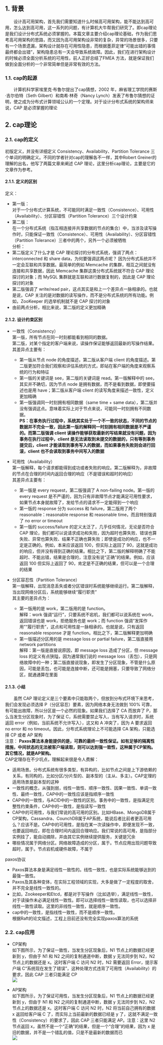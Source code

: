 ## 1. 背景  
&emsp;&emsp;设计高可用架构，首先我们需要知道什么时候高可用架构，能不能达到高可用，怎么达到高可用，这一系列的问题，有计算机大牛帮我们研究了。即cap理论是我们设计分布式系统必须掌握的。本篇文章主要介绍cap理论基础，作为我们思考高可用架构的思路，而又因为高可用架构设非常的复杂，异常的场景很多，只要有一个场景遗漏，架构设计就存在可用性隐患，而根据墨菲定律“可能出错的事情最终都会出错”，架构隐患总有一天会导致系统故障。因此，我们在进行架构设计的时候必须全面分析系统的可用性，前人正好总结了FMEA 方法，就是保证我们做到全面分析的一个非常简单但是非常有效的方法。
### 1.1. cap的起源  
&emsp;&emsp;计算机科学家埃里克·布鲁尔提出了cap猜想，2002 年，麻省理工学院的赛斯·吉尔伯特（Seth Gilbert）和南希·林奇（Nancy Lynch）发表了布鲁尔猜想的证明，使之成为分布式计算领域公认的一个定理。对于设计分布式系统的架构师来说，CAP 是必须掌握的理论  
## 2. cap理论 
### 2.1. cap的定义 
初版定义，并没有详细定义 Consistency、Availability、Partition Tolerance 三个单词的明确定义。不同的学者针对cap的理解各不一样，其中Robert Greiner的理解的出名，他写了两篇文章来阐述 CAP 理论，这里分析cap理论，主要是它的文章作为参考。
#### 2.1.1. 定义的区别
定义：
* 第一版：   
  对于一个分布式计算系统，不可能同时满足一致性（Consistence）、可用性（Availability）、分区容错性（Partition Tolerance）三个设计约束 
* 第二版：  
  在一个分布式系统（指互相连接并共享数据的节点的集合）中，当涉及读写操作时，只能保证一致性（Consistence）、可用性（Availability）、分区容错性（Partition Tolerance）三者中的两个，另外一个必须被牺牲    
分析：  
 * 第二版定义了什么才是 CAP 理论探讨的分布式系统，强调了两点：interconnected 和 share data，为何要强调这两点呢？ 因为分布式系统并不一定会互联和共享数据。最简单的例如 Memcache 的集群，相互之间就没有连接和共享数据，因此 Memcache 集群这类分布式系统就不符合 CAP 理论探讨的对象；而 MySQL 集群就是互联和进行数据复制的，因此是 CAP 理论探讨的对象
 * 第二版强调了 write/read pair，这点其实是和上一个差异点一脉相承的。也就是说，CAP 关注的是对数据的读写操作，而不是分布式系统的所有功能。例如，ZooKeeper 的选举机制就不是 CAP 探讨的对象
 * 由前两点分析，相比来说，第二版的定义更加精确

#### 2.1.2. 设计约束区别
* 一致性（Consistency）  
  第一版，所有节点在同一时刻都能看到相同的数据。   
  第二版，对某个指定的客户端来说，读操作保证能够返回最新的写操作结果。  
  其差异点主要有：
  * 第一版从节点 node 的角度描述，第二版从客户端 client 的角度描述。第二版更加符合我们观察和评估系统的方式，即站在客户端的角度来观察系统的行为和特征
  * 第一版的关键词是 see，第二版的关键词是 read。第一版解释中的 see，其实并不确切，因为节点 node 是拥有数据，而不是看到数据，即使要描述也是用 have；第二版从客户端 client 的读写角度来描述一致性，定义更加精确
  * 第一版强调同一时刻拥有相同数据（same time + same data），第二版并没有强调这点。意味着实际上对于节点来说，可能同一时刻拥有不同数据。  
**PS：在事务执行过程中，系统其实处于一个不一致的状态，不同的节点的数据并不完全一致，因此第一版的解释同一时刻拥有相同数据是不严谨的。而第二版强调 client 读操作能够获取最新的写结果就没有问题，因为事务在执行过程中，client 是无法读取到未提交的数据的，只有等到事务提交后，client 才能读取到事务写入的数据，而如果事务失败则会进行回滚，client 也不会读取到事务中间写入的数据**  


* 可用性（Availability）  
  第一版解释，每个请求都能得到成功或者失败的响应。第二版解释为，非故障的节点在合理的时间内返回合理的响应（不是错误和超时的响应）  
  其差异点主要有：  
  * 第一版是 every request，第二版强调了 A non-failing node。第一版的 every request 是不严谨的，因为只有非故障节点才能满足可用性要求，如果节点本身就故障了，发给节点的请求不一定能得到一个响应
  * 第一版的 response 分为 success 和 failure，第二版用了两个 reasonable：reasonable response 和 reasonable time，而且特别强调了 no error or timeout
  * 第一版的 success/failure 的定义太泛了，几乎任何情况，无论是否符合 CAP 理论，我们都可以说请求成功和失败，因为超时也算失败、错误也算失败、异常也算失败、结果不正确也算失败；即使是成功的响应，也不一定是正确的。例如，本来应该返回 100，但实际上返回了 90，这就是成功的响应，但并没有得到正确的结果。相比之下，第二版的解释明确了不能超时、不能出错，结果是合理的，注意没有说“正确”的结果。例如，应该返回 100 但实际上返回了 90，肯定是不正确的结果，但可以是一个合理的结果

* 分区容忍性（Partition Tolerance）  
   第一版解释，出现消息丢失或者分区错误时系统能够继续运行。第二版解释，当出现网络分区后，系统能够继续“履行职责”  
   其主要的差异点为：  
   * 第一版用的是 work，第二版用的是 function。  
    解释：work 强调“运行”，只要系统不宕机，我们都可以说系统在 work，返回错误也是 work，拒绝服务也是 work；而 function 强调“发挥作用”“履行职责”，这点和可用性是一脉相承的。也就是说，只有返回 reasonable response 才是 function。相比之下，第二版解释更加明确
   * 第一版描述分区用的是 message loss or partial failure，第二版直接用 network partitions  
    解释：第一版是直接说原因，即 message loss 造成了分区，但 message loss 的定义有点狭隘，因为通常我们说的 message loss（丢包），只是网络故障中的一种；第二版直接说现象，即发生了分区现象，不管是什么原因，可能是丢包，也可能是连接中断，还可能是拥塞，只要导致了网络分区，就通通算在里面


#### 2.1.3. 小结  
&emsp;&emsp;虽然 CAP 理论定义是三个要素中只能取两个，但放到分布式环境下来思考，我们会发现必须选择 P（分区容忍）要素，因为网络本身无法做到 100% 可靠，有可能出故障，所以分区是一个必然的现象。如果我们选择了 CA 而放弃了 P，那么当发生分区现象时，为了保证 C，系统需要禁止写入，当有写入请求时，系统返回 error（例如，当前系统不允许写入），这又和 A 冲突了，因为 A 要求返回 no error 和 no timeout。因此，分布式系统理论上不可能选择 CA 架构，只能选择 CP 或者 AP 架构   
注意：
**Paxos算法本身能提供的是，可靠的最终一致性保证。如有足够的隔离性措施，中间状态的无法被客户端读取，则可以达到强一致性，这种属于CP架构。其它情况，就是AP架构。**       
CAP定理存在不少坑点，理解起来很是令人费解：
* 适用场景。分布式系统有很多类型，有异构的，比如节点之间是上下游依赖的关系，有同构的，比如分区/分片型的、副本型的（主从、多主）。CAP定理的适用场景是副本型的这种
* 一致性的概念，从强到弱，线性一致性、顺序一致性、因果一致性、单调一致性、最终一致性，CAP中的一致性应该是指顺序一致性
* CAP中的一致性，与ACID中的一致性的区别。事务中的一致性，是指满足完整性约束条件，CAP中的一致性，是指读写一致性
* CAP中的可用性，与我们常说的高可用的区别。比如HBase、MongoDB属于CP架构，Cassandra、CounchDB属于AP系统，能说后者比前者更高可用么？应该不是。CAP中的可用性，是指在某一次读操作中，即便发现不一致，也要返回响应，即在合理时间内返回合理响应。我们常说的高可用，是指部分实例挂了，能自动摘除，并由其它实例继续提供服务，关键是冗余
* 哪些情况属于网络分区。网络故障造成的分区，属于。节点应用出现问题导致超时，属于。节点宕机或硬件故障，不属于    

paxos协议  
* Paxos算法本身是满足线性一致性的。线性一致性，也是实际系统能够达到的最强一致性。
* Paxos及其各种变体，在实际工程领域的实现，大多是做了一定程度的取舍，并不完全是线性一致性的。
* 比如，Zookeeper和Etcd，都是对于写操作（比如选举），满足线性一致性，对于读操作未必满足线性一致性。即可以选择线性一致性读取，也可以选择非线性一致性读取。这里的非线性一致性，就是顺序一致性。
* cap中的一致性，是指线性一致性，而不是顺序一致性。      
根据Raft的论文描述，工程上目前还没有完全实现paxos算法的系统
### 2.2. cap应用 
* CP架构  
  如下图所示，为了保证一致性，当发生分区现象后，N1 节点上的数据已经更新到 y，但由于 N1 和 N2 之间的复制通道中断，数据 y 无法同步到 N2，N2 节点上的数据还是 x。这时客户端 C 访问 N2 时，N2 需要返回 Error，提示客户端 C“系统现在发生了错误”，这种处理方式违背了可用性（Availability）的要求，因此 CAP 三者只能满足 CP  
  ![](cap之cp架构.png)  


* AP架构  
  如下图所示，为了保证可用性，当发生分区现象后，N1 节点上的数据已经更新到 y，但由于 N1 和 N2 之间的复制通道中断，数据 y 无法同步到 N2，N2 节点上的数据还是 x。这时客户端 C 访问 N2 时，N2 将当前自己拥有的数据 x 返回给客户端 C 了，而实际上当前最新的数据已经是 y 了，这就不满足一致性（Consistency）的要求了，因此 CAP 三者只能满足 AP。注意：这里 N2 节点返回 x，虽然不是一个“正确”的结果，但是一个“合理”的结果，因为 x 是旧的数据，并不是一个错乱的值，只是不是最新的数据而已  
  ![](cap之ap架构.png)